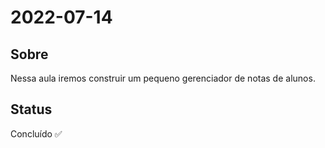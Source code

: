 # 2022-07-14

## Sobre

Nessa aula iremos construir um pequeno gerenciador de notas de alunos.

## Status

Concluído ✅
